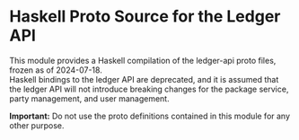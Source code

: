 Haskell Proto Source for the Ledger API
=======================================

This module provides a Haskell compilation of the ledger-api proto files, frozen as of 2024-07-18.  
Haskell bindings to the ledger API are deprecated, and it is assumed that the ledger API will not introduce breaking changes for the package service, party management, and user management.

**Important:** Do not use the proto definitions contained in this module for any other purpose.